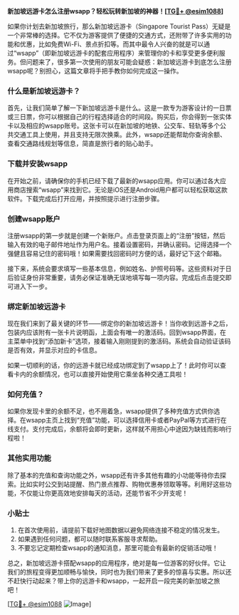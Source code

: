 **新加坡远游卡怎么注册wsapp？轻松玩转新加坡的神器！[[TG💪+ @esim1088](https://t.me/s/esim1088)]**

如果你计划去新加坡旅行，那么新加坡远游卡（Singapore Tourist Pass）无疑是一个非常棒的选择。它不仅为游客提供了便捷的交通方式，还附带了许多实用的功能和优惠，比如免费Wi-Fi、景点折扣等。而其中最令人兴奋的就是可以通过“wsapp”（即新加坡远游卡的配套应用程序）来管理你的卡和享受更多便利服务。但问题来了，很多第一次使用的朋友可能会疑惑：新加坡远游卡到底怎么注册wsapp呢？别担心，这篇文章将手把手教你如何完成这一操作。

### 什么是新加坡远游卡？

首先，让我们简单了解一下新加坡远游卡是什么。这是一款专为游客设计的一日票或三日票，你可以根据自己的行程选择适合的时间段。购买后，你会得到一张实体卡以及相应的wsapp账号。这张卡可以在新加坡的地铁、公交车、轻轨等多个公共交通工具上使用，并且支持无限次换乘。此外，wsapp还能帮助你查询余额、查看交通路线规划等信息，简直是旅行者的贴心助手。

### 下载并安装wsapp

在开始之前，请确保你的手机已经下载了最新的wsapp应用。你可以通过各大应用商店搜索“wsapp”来找到它。无论是iOS还是Android用户都可以轻松获取这款软件。下载完成后打开应用，并按照提示进行注册步骤。

### 创建wsapp账户

注册wsapp的第一步就是创建一个新账户。点击登录页面上的“注册”按钮，然后输入有效的电子邮件地址作为用户名。接着设置密码，并确认密码。记得选择一个强健且容易记住的密码哦！如果需要找回密码时方便的话，最好记下这个邮箱。

接下来，系统会要求填写一些基本信息，例如姓名、护照号码等。这些资料对于日后验证身份非常重要，请务必保证准确无误地填写每一项内容。完成后点击提交即可进入下一步。

### 绑定新加坡远游卡

现在我们来到了最关键的环节——绑定你的新加坡远游卡！当你收到远游卡之后，包装内应该附有一张卡片说明函，上面会有唯一的激活码。回到wsapp界面，在主菜单中找到“添加新卡”选项，接着输入刚刚提到的激活码。系统会自动验证该码是否有效，并显示对应的卡信息。

如果一切顺利的话，你的远游卡就已经成功绑定到了wsapp上了！此时你可以查看卡内的余额情况，也可以直接开始使用它乘坐各种交通工具啦！

### 如何充值？

如果你发现卡里的余额不足，也不用着急，wsapp提供了多种充值方式供你选择。在wsapp主页上找到“充值”功能，可以选择信用卡或者PayPal等方式进行在线支付。支付完成后，余额将会即时更新，这样就不用担心中途因为缺钱而影响行程啦！

### 其他实用功能

除了基本的充值和查询功能之外，wsapp还有许多其他有趣的小功能等待你去探索。比如实时公交到站提醒、热门景点推荐、购物优惠券领取等等。利用好这些功能，不仅能让你更高效地安排每天的活动，还能节省不少开支呢！

### 小贴士

1. 在首次使用前，请提前下载好地图数据以避免网络连接不稳定的情况发生。
2. 如果遇到任何问题，都可以随时联系客服寻求帮助。
3. 不要忘记定期检查wsapp的通知消息，那里可能会有最新的促销活动哦！

总之，新加坡远游卡搭配wsapp的应用程序，绝对是每一位游客的好伙伴。它让我们的旅程变得更加顺畅与愉快，同时也为我们带来了更多的惊喜与实惠。所以还不赶快行动起来？带上你的远游卡和wsapp，一起开启一段完美的新加坡之旅吧！

[[TG💪+ @esim1088](https://t.me/s/esim1088) ![Image](https://i.postimg.cc/4NQfJmqS/Snipaste-2025-05-13-00-14-12.png)]